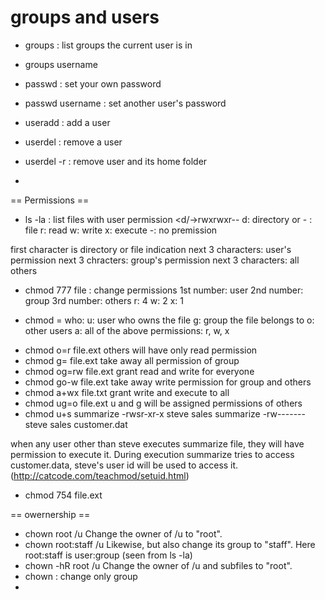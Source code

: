 # groups and users
* groups : list groups the current user is in
* groups username
* passwd : set your own password
* passwd username : set another user's password


* useradd <username> : add a user
* userdel <username> : remove a user
* userdel -r <username> : remove user and its home folder
*

== Permissions ==
* ls -la : list files with user permission
<d/->rwxrwxr--
d: directory or - : file
r: read
w: write
x: execute
-: no premission

first character is directory or file indication
next 3 characters: user's permission
next 3 chracters: group's permission
next 3 characters: all others

* chmod 777 file  : change permissions
1st number: user
2nd number: group
3rd number: others
r: 4
w: 2
x: 1

* chmod <who>=<permissions> <filename>
who:
u: user who owns the file
g: group the file belongs to
o: other users
a: all of the above
permissions: r, w, x
- chmod o=r file.ext
others will have only read permission
- chmod g= file.ext
take away all permission of group
- chmod og=rw file.ext
grant read and write for everyone
- chmod go-w file.ext
take away write permission for group and others
- chmod a+wx file.txt
grant write and execute to all
- chmod ug=o file.ext
u and g will be assigned permissions of others
- chmod u+s summarize
-rwsr-xr-x steve sales summarize
-rw------- steve sales customer.dat

when any user other than steve executes summarize file, they will have permission to execute it. During execution summarize tries to access customer.data, steve's user id will be used to access it.
(http://catcode.com/teachmod/setuid.html)
- chmod 754 file.ext

== owernership ==
* chown root /u
Change the owner of /u to "root".
* chown root:staff /u
Likewise, but also change its group to "staff".
Here root:staff is user:group (seen from ls -la)
* chown -hR root /u
Change the owner of /u and subfiles to "root".
* chown :<group> <file>
change only group
*

